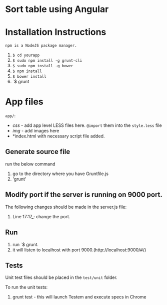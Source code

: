 # Sort table using Angular


# Installation Instructions

	npm is a NodeJS package manager.

1. `$ cd yourapp`
2. `$ sudo npm install -g grunt-cli`
3. `$ sudo npm install -g bower`
4. `$ npm install`
5. `$ bower install`
6. `$ grunt

# App files
`app/`:
* *css*	- add app level LESS files here. `@import` them into the `style.less` file
* *img* - add images here 
* *index.html with necessary script file added.

## Generate source file

run the below command
1. go to the directory where you have Gruntfile.js
2. 'grunt'


## Modify port if the server is running on 9000 port.

The following changes should be made in the server.js file:
1. Line 17:17_:    change the port.


## Run

1. run `$ grunt.
2. it will listen to localhost with port 9000.(http://localhost:9000/#/)

## Tests

Unit test files should be placed in the `test/unit` folder.

To run the unit tests:

1. grunt test - this will launch Testem and execute specs in Chrome